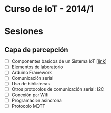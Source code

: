 # Curso de IoT - 2014/1


# Sesiones

## Capa de percepción

- [ ]  Componentes basicos de un Sistema IoT [[link]](1/README.md)
- [ ]  Elementos de laboratorio
- [ ]  Arduino Framework
- [ ]  Comunicación serial
- [ ]  Uso de bibliotecas
- [ ]  Otros protocolos de comunicación serial: I2C
- [ ]  Conexión por Wifi
- [ ]  Programación asincrona
- [ ]  Protocolo MQTT
